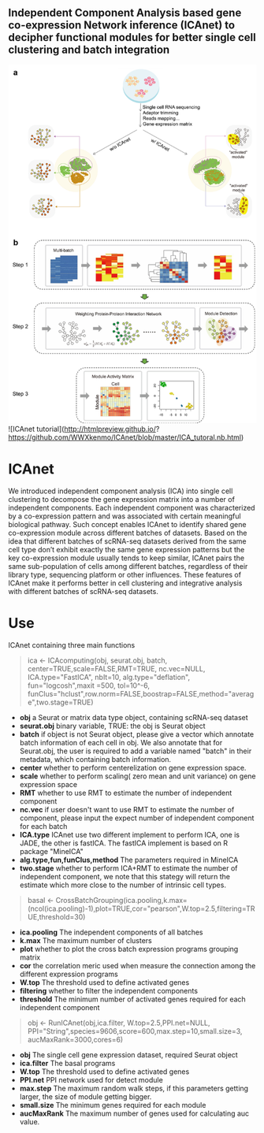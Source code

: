 ## Independent Component Analysis based gene co-expression Network inference (ICAnet) to decipher functional modules for better single cell clustering and batch integration
![ICAnet](https://github.com/WWXkenmo/ICAnet/blob/master/figure-m1.png)
![ICAnet tutorial](http://htmlpreview.github.io/?
https://github.com/WWXkenmo/ICAnet/blob/master/ICA_tutoral.nb.html)
# ICAnet
We introduced independent component analysis (ICA) into single cell clustering to decompose the gene expression matrix into a number of independent components. Each independent component was characterized by a co-expression pattern and was associated with certain meaningful biological pathway. Such concept enables ICAnet to identify shared gene co-expression module across different batches of datasets. Based on the idea that different batches of scRNA-seq datasets derived from the same cell type don’t exhibit exactly the same gene expression patterns but the key co-expression module usually tends to keep similar, ICAnet pairs the same sub-population of cells among different batches, regardless of their library type, sequencing platform or other influences. These features of ICAnet make it performs better in cell clustering and integrative analysis with different batches of scRNA-seq datasets.

# Use
ICAnet containing three main functions
> ica <- ICAcomputing(obj, seurat.obj, batch, center=TRUE,scale=FALSE,RMT=TRUE, nc.vec=NULL, ICA.type="FastICA", nbIt=10, alg.type="deflation",
                          fun="logcosh",maxit =500, tol=10^-6, funClus="hclust",row.norm=FALSE,boostrap=FALSE,method="average",two.stage=TRUE)
* **obj**
a Seurat or matrix data type object, containing scRNA-seq dataset
* **seurat.obj**
binary variable, TRUE: the obj is Seurat object
* **batch**
if object is not Seurat object, please give a vector which annotate batch information of each cell in obj. We also annotate that for Seurat.obj, the user is required to add a variable named "batch" in their metadata, which containing batch information.
* **center**
whether to perform centerelization on gene expression space.
* **scale**
whether to perform scaling( zero mean and unit variance) on gene expression space
* **RMT**
whether to use RMT to estimate the number of independent component
* **nc.vec**
if user doesn't want to use RMT to estimate the number of component, please input the expect number of independent component for each batch
* **ICA.type**
ICAnet use two different implement to perform ICA, one is JADE, the other is fastICA. The fastICA implement is based on R package "MineICA"
* **alg.type,fun,funClus,method**
The parameters required in MineICA
* **two.stage**
whether to perform ICA+RMT to estimate the number of independent component, we note that this stategy will return the estimate which more close to the number of intrinsic cell types.

> basal <- CrossBatchGrouping(ica.pooling,k.max=(ncol(ica.pooling)-1),plot=TRUE,cor="pearson",W.top=2.5,filtering=TRUE,threshold=30)
* **ica.pooling**
The independent components of all batches
* **k.max**
The maximum number of clusters
* **plot**
whether to plot the cross batch expression programs grouping matrix
* **cor**
the correlation meric used when measure the connection among the different expression programs
* **W.top**
The threshold used to define activated genes
* **filtering**
whether to filter the independent components
* **threshold**
The minimum number of activated genes required for each independent component

> obj  <- RunICAnet(obj,ica.filter, W.top=2.5,PPI.net=NULL, PPI="String",species=9606,score=600,max.step=10,small.size=3,
                      aucMaxRank=3000,cores=6)
* **obj**
The single cell gene expression dataset, required Seurat object
* **ica.filter**
The basal programs
* **W.top**
The threshold used to define activated genes
* **PPI.net**
PPI network used for detect module
* **max.step**
The maximum random walk steps, if this parameters getting larger, the size of module getting bigger.
* **small.size**
The minimum genes required for each module
* **aucMaxRank**
The maximum number of genes used for calculating auc value.
